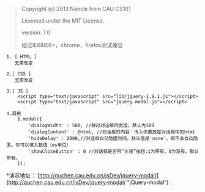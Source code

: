 >Copyright (c) 2013 Nancle from CAU CS101
>
>Licensed under the MIT License.
>
>version: 1.0
>
>经过IE6&IE6+，chrome，firefox测试兼容


	1. [ HTML ] 
       无需改变
         
    2.[ CSS ]  
       无需改变
        
    3.[ JS ]
        <script type="text/javascript" src="lib/jquery-1.9.1.js"></script>
        <script type="text/javascript" src="jquery.modal.js"></script>
        
    4.调用
		$.modal({
			'dialogWidth' : 500, //弹出对话框的宽度，默认为300
			'dialogContent' : @html, //对话框的内容：传入你要放在对话框中的html
			'hideDelay' : 2000,//对话框自动隐匿时间。默认值是'none'，即不会自动隐匿。你可以填入数值（ms单位）
			'showCloseButton' : 0 //对话框是否带“关闭”按钮:1为带有，0为没有。默认带有。
		});


*演示地址： [http://quchen.cau.edu.cn/jsDev/jquery-modal/](http://quchen.cau.edu.cn/jsDev/jquery-modal/ "jQuery-modal") .
